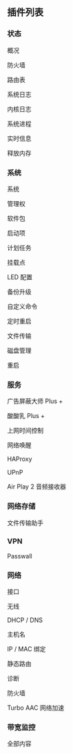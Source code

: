 ## 插件列表

### 状态

概况

防火墙

路由表

系统日志

内核日志

系统进程

实时信息

释放内存

### 系统

系统

管理权

软件包

启动项

计划任务

挂载点

LED 配置

备份升级

自定义命令

定时重启

文件传输

磁盘管理

重启

### 服务

广告屏蔽大师 Plus +

酸酸乳 Plus +

上网时间控制

网络唤醒

HAProxy

UPnP

Air Play 2 音频接收器

### 网络存储

文件传输助手

### VPN

Passwall

### 网络

接口

无线

DHCP / DNS

主机名

IP / MAC 绑定

静态路由

诊断

防火墙

Turbo AAC 网络加速

### 带宽监控

全部内容
